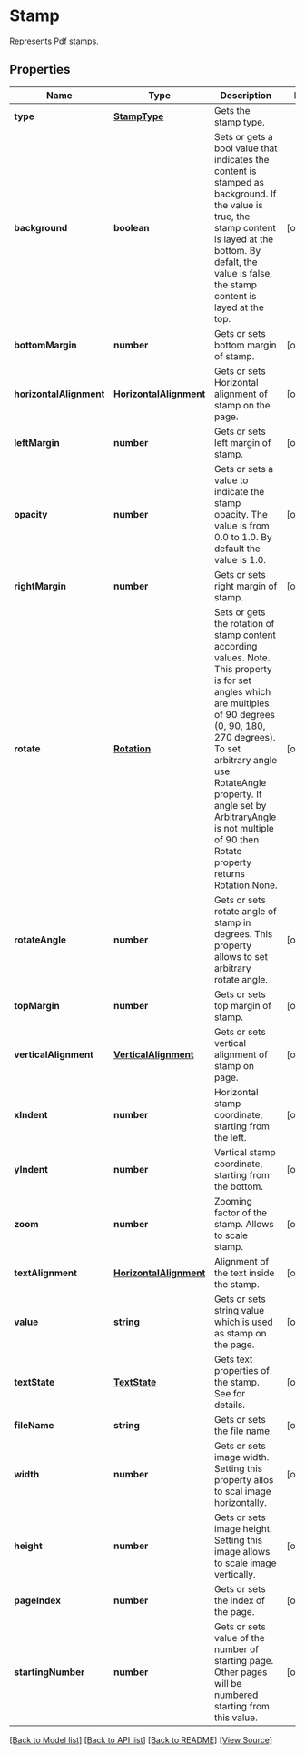 # Stamp
Represents Pdf stamps.

## Properties
Name | Type | Description | Notes
------------ | ------------- | ------------- | -------------
**type** | [**StampType**](StampType.md) | Gets the stamp type. | 
**background** | **boolean** | Sets or gets a bool value that indicates the content is stamped as background. If the value is true, the stamp content is layed at the bottom. By defalt, the value is false, the stamp content is layed at the top. | [optional]
**bottomMargin** | **number** | Gets or sets bottom margin of stamp. | [optional]
**horizontalAlignment** | [**HorizontalAlignment**](HorizontalAlignment.md) | Gets or sets Horizontal alignment of stamp on the page.  | [optional]
**leftMargin** | **number** | Gets or sets left margin of stamp. | [optional]
**opacity** | **number** | Gets or sets a value to indicate the stamp opacity. The value is from 0.0 to 1.0. By default the value is 1.0. | [optional]
**rightMargin** | **number** | Gets or sets right margin of stamp. | [optional]
**rotate** | [**Rotation**](Rotation.md) | Sets or gets the rotation of stamp content according values. Note. This property is for set angles which are multiples of 90 degrees (0, 90, 180, 270 degrees). To set arbitrary angle use RotateAngle property. If angle set by ArbitraryAngle is not multiple of 90 then Rotate property returns Rotation.None. | [optional]
**rotateAngle** | **number** | Gets or sets rotate angle of stamp in degrees. This property allows to set arbitrary rotate angle.  | [optional]
**topMargin** | **number** | Gets or sets top margin of stamp. | [optional]
**verticalAlignment** | [**VerticalAlignment**](VerticalAlignment.md) | Gets or sets vertical alignment of stamp on page. | [optional]
**xIndent** | **number** | Horizontal stamp coordinate, starting from the left. | [optional]
**yIndent** | **number** | Vertical stamp coordinate, starting from the bottom. | [optional]
**zoom** | **number** | Zooming factor of the stamp. Allows to scale stamp. | [optional]
**textAlignment** | [**HorizontalAlignment**](HorizontalAlignment.md) | Alignment of the text inside the stamp. | [optional]
**value** | **string** | Gets or sets string value which is used as stamp on the page. | [optional]
**textState** | [**TextState**](TextState.md) | Gets text properties of the stamp. See for details. | [optional]
**fileName** | **string** | Gets or sets the file name. | [optional]
**width** | **number** | Gets or sets image width. Setting this property allos to scal image horizontally. | [optional]
**height** | **number** | Gets or sets image height. Setting this image allows to scale image vertically. | [optional]
**pageIndex** | **number** | Gets or sets the index of the page. | [optional]
**startingNumber** | **number** | Gets or sets value of the number of starting page. Other pages will be numbered starting from this value. | [optional]

[[Back to Model list]](../README.md#documentation-for-models) [[Back to API list]](../README.md#documentation-for-api-endpoints) [[Back to README]](../README.md) [[View Source]](../src/models/stamp.ts)

